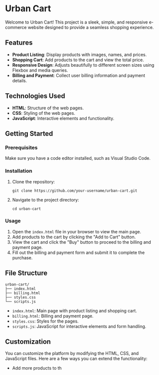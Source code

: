 # Urban Cart

Welcome to Urban Cart! This project is a sleek, simple, and responsive e-commerce website designed to provide a seamless shopping experience.

## Features

- **Product Listing**: Display products with images, names, and prices.
- **Shopping Cart**: Add products to the cart and view the total price.
- **Responsive Design**: Adjusts beautifully to different screen sizes using Flexbox and media queries.
- **Billing and Payment**: Collect user billing information and payment details.

## Technologies Used

- **HTML**: Structure of the web pages.
- **CSS**: Styling of the web pages.
- **JavaScript**: Interactive elements and functionality.

## Getting Started

### Prerequisites

Make sure you have a code editor installed, such as Visual Studio Code.

### Installation

1. Clone the repository:
    ```
    git clone https://github.com/your-username/urban-cart.git
    ```
2. Navigate to the project directory:
    ```
    cd urban-cart
    ```

### Usage

1. Open the `index.html` file in your browser to view the main page.
2. Add products to the cart by clicking the "Add to Cart" button.
3. View the cart and click the "Buy" button to proceed to the billing and payment page.
4. Fill out the billing and payment form and submit it to complete the purchase.

## File Structure

```
urban-cart/
├── index.html
├── billing.html
├── styles.css
└── scripts.js
```

- `index.html`: Main page with product listing and shopping cart.
- `billing.html`: Billing and payment page.
- `styles.css`: Styles for the pages.
- `scripts.js`: JavaScript for interactive elements and form handling.

## Customization

You can customize the platform by modifying the HTML, CSS, and JavaScript files. Here are a few ways you can extend the functionality:

- Add more products to th
